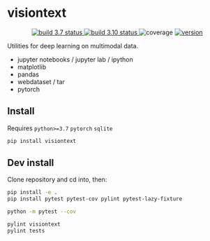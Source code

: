 # visiontext

<p align="center">
<a href="https://github.com/gingsi/visiontext/actions/workflows/build-py37-cpu.yml">
  <img alt="build 3.7 status" title="build 3.7 status" src="https://img.shields.io/github/actions/workflow/status/gingsi/visiontext/build-py37-cpu.yml?branch=main&label=build%203.7%20cpu" />
</a>
<a href="https://github.com/gingsi/visiontext/actions/workflows/build-py310-cpu.yml">
  <img alt="build 3.10 status" title="build 3.10 status" src="https://img.shields.io/github/actions/workflow/status/gingsi/visiontext/build-py310-cpu.yml?branch=main&label=build%203.10%20cpu" />
</a>
<img alt="coverage" title="coverage" src="https://raw.githubusercontent.com/gingsi/visiontext/main/docs/coverage.svg" />
<a href="https://pypi.org/project/visiontext/">
  <img alt="version" title="version" src="https://img.shields.io/pypi/v/visiontext?color=success" />
</a>
</p>

Utilities for deep learning on multimodal data.

* jupyter notebooks / jupyter lab / ipython
* matplotlib
* pandas
* webdataset / tar
* pytorch

## Install

Requires `python>=3.7` `pytorch` `sqlite`

```bash
pip install visiontext
```

## Dev install

Clone repository and cd into, then:

~~~bash
pip install -e .
pip install pytest pytest-cov pylint pytest-lazy-fixture

python -m pytest --cov

pylint visiontext
pylint tests
~~~

